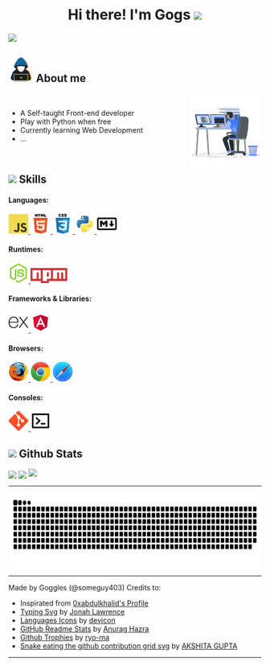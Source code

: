 <h1 align="center"> Hi there! I'm Gogs <img src="https://media.giphy.com/media/hvRJCLFzcasrR4ia7z/giphy.gif" width="35"></h1>

<img align="center" height="150px" src="https://readme-typing-svg.herokuapp.com?font=Jetbrains+Mono&size=21&pause=1000&center=true&vCenter=true&width=435&lines=Self-taught+coder;A+Front-end+Developer">

## <img src = "https://github.com/0xAbdulKhalid/0xAbdulKhalid/raw/main/assets/mdImages/about_me.gif" width=50px> **About me**

<img align="right" src="https://github.com/0xAbdulKhalid/0xAbdulKhalid/raw/main/assets/mdImages/Right_Side.gif" width=145px>

<br>

- A Self-taught Front-end developer
- Play with Python when free
- Currently learning Web Development
- ...

<br>

## <img src="https://media2.giphy.com/media/QssGEmpkyEOhBCb7e1/giphy.gif?cid=ecf05e47a0n3gi1bfqntqmob8g9aid1oyj2wr3ds3mg700bl&rid=giphy.gif" width ="25"><b> Skills</b>

#### <b>Languages:</b>

<a href="https://developer.mozilla.org/en-US/docs/Web/JavaScript" target="_blank">
  <img src="https://raw.githubusercontent.com/devicons/devicon/master/icons/javascript/javascript-original.svg" alt="javascript" width="40" height="40"/>
</a>

<a href="https://www.w3.org/html/" target="_blank">
  <img src="https://raw.githubusercontent.com/devicons/devicon/master/icons/html5/html5-original-wordmark.svg" alt="html5" width="40" height="40"/>
</a>

<a href="https://developer.mozilla.org/en-US/docs/Web/CSS" target="_blank">
  <img src="https://raw.githubusercontent.com/devicons/devicon/master/icons/css3/css3-original-wordmark.svg" alt="css3" width="40" height="40"/>
</a>

<a href="https://www.python.org/" target="_blank">
  <img src="https://github.com/devicons/devicon/raw/master/icons/python/python-original.svg" alt="python" width="40" height="40"/>
</a>

<a href="https://www.markdownguide.org" target="_blank">
<img src="./markdown.svg" alt="markdown" height="40"/>
</a>

#### <b>Runtimes:</b>

<a href="https://nodejs.org" target="_blank">
  <img src="https://raw.githubusercontent.com/devicons/devicon/master/icons/nodejs/nodejs-original.svg" alt="nodejs" height="40" />
</a>

<a href="https://www.npmjs.com/" target="_blank">
  <img src="./npm.svg" alt="npm" height="30" />
</a>

#### <b>Frameworks & Libraries:</b>

<a href="https://expressjs.com" target="_blank">
 <img src="./express.svg" alt="expressjs" height="40"/>
</a>

<a href="https://angular.io/" target="_blank">
  <img src="./angular.svg" alt="angular" height="40">
</a>

#### <b>Browsers:</b>

<a href="https://www.mozilla.org/en-US/firefox/new/" target="_blank">
  <img src="https://raw.githubusercontent.com/devicons/devicon/master/icons/firefox/firefox-original.svg" alt="firefox" height="40" />
</a>

<a href="https://www.google.com/intl/en/chrome/?brand=YTUH&gclid=CjwKCAiAv9ucBhBXEiwA6N8nYE-8d8ABtQ2xVFaon20nqhSg7o5xDZPbCUncfevoiGgaUdz-KK_NdhoCe2QQAvD_BwE&gclsrc=aw.ds" target="_blank">
  <img src="https://raw.githubusercontent.com/devicons/devicon/master/icons/chrome/chrome-original.svg" alt="chrome" height="40" />
</a>

<a href="https://apps.apple.com/us/app/safari/id1146562112" target="_blank">
  <img src="https://raw.githubusercontent.com/devicons/devicon/master/icons/safari/safari-original.svg" alt="safari" height="40" />
</a>

#### <b>Consoles:</b>

<a href="https://git-scm.com/" target="_blank">
  <img src="https://raw.githubusercontent.com/devicons/devicon/master/icons/git/git-original.svg" alt="git" height="40" />
</a>

<img src="./terminal.svg" alt="terminal" height="40" />

## <img src="https://camo.githubusercontent.com/c0a1ff533f2a741658eb8a0551bd70fb541825ef55f07e8c761aa2795d2e0dfd/68747470733a2f2f6d656469612e67697068792e636f6d2f6d656469612f6959384352426451584f444a5343455249722f67697068792e676966" width="30"><b> Github Stats</b>

<img align="center" height="150px" src="https://github-readme-stats.vercel.app/api?username=someguy403&show_icons=true&theme=dark">

<img align="center" height="150px" src="https://github-readme-stats.vercel.app/api/top-langs/?username=someguy403&layout=compact&theme=dark">

<img src="https://github-profile-trophy.vercel.app/?username=someguy403&theme=onestar">

<hr>

<img align="center" height="150px" src="./snake.svg">

<hr>

Made by Goggles (@someguy403)
Credits to:

- Inspirated from [0xabdulkhalid's Profile](https://github.com/0xabdulkhalid/0xabdulkhalid)
- [Typing Svg](https://readme-typing-svg.herokuapp.com) by [Jonah Lawrence](https://github.com/denvercoder1)
- [Languages Icons](https://devicon.dev/) by [devicon](https://github.com/devicons)
- [GitHub Readme Stats](https://github.com/anuraghazra/github-readme-stats) by [Anurag Hazra](https://github.com/anuraghazra)
- [Github Trophies](https://github.com/ryo-ma/github-profile-trophy) by [ryo-ma](https://github.com/ryo-ma)
- [Snake eating the github contribution grid svg](https://github.com/akshitagupta15june/akshitagupta15june/blob/output/github-contribution-grid-snake.svg) by [AKSHITA GUPTA](https://github.com/akshitagupta15june)

<hr>
